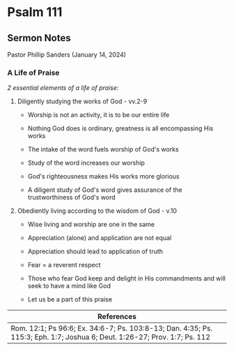 # Psalm 111

## Sermon Notes

Pastor Phillip Sanders (January 14, 2024)

### A Life of Praise

_2 essential elements of a life of praise:_

1. Diligently studying the works of God - vv.2-9

    - Worship is not an activity, it is to be our entire life

    - Nothing God does is ordinary, greatness is all encompassing His works

    - The intake of the word fuels worship of God's works

    - Study of the word increases our worship

    - God's righteousness makes His works more glorious

    - A diligent study of God's word gives assurance of the trustworthiness of God's word

1. Obediently living according to the wisdom of God - v.10

    - Wise living and worship are one in the same

    - Appreciation (alone) and application are not equal

    - Appreciation should lead to application of truth

    - Fear = a reverent respect

    - Those who fear God keep and delight in His commandments and will seek to have a mind like God

    - Let us be a part of this praise

|References|
|-|
|Rom. 12:1; Ps 96:6; Ex. 34:6-7; Ps. 103:8-13; Dan. 4:35; Ps. 115:3; Eph. 1:7; Joshua 6; Deut. 1:26-27; Prov. 1:7; Ps. 112|
